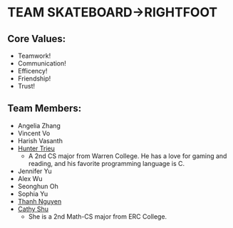 # TEAM SKATEBOARD->RIGHTFOOT

## Core Values:

- Teamwork!
- Communication!
- Efficency!
- Friendship!
- Trust!

## Team Members:

- Angelia Zhang
- Vincent Vo
- Harish Vasanth
- [Hunter Trieu](https://httrieu.github.io/CSE110-Project/#my-skills)
    - A 2nd CS major from Warren College. He has a love for gaming and reading, and his favorite programming language is C. 
- Jennifer Yu
- Alex Wu
- Seonghun Oh
- Sophia Yu
- [Thanh Nguyen](https://thanhdiemnguyen.github.io/CSE110Project/)
- [Cathy Shu](https://cathyyyyy123.github.io/CSE110-lab1/)
    - She is a 2nd Math-CS major from ERC College.

